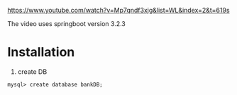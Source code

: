 https://www.youtube.com/watch?v=Mp7qndf3xjg&list=WL&index=2&t=619s

The video uses springboot version 3.2.3

# Installation
1. create DB
```
mysql> create database bankDB;
```
